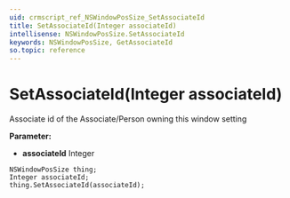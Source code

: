 ```yaml
---
uid: crmscript_ref_NSWindowPosSize_SetAssociateId
title: SetAssociateId(Integer associateId)
intellisense: NSWindowPosSize.SetAssociateId
keywords: NSWindowPosSize, GetAssociateId
so.topic: reference
---
```


# SetAssociateId(Integer associateId)

Associate id of the Associate/Person owning this window setting

**Parameter:** 
* **associateId** Integer

```crmscript
NSWindowPosSize thing;
Integer associateId;
thing.SetAssociateId(associateId);
```

